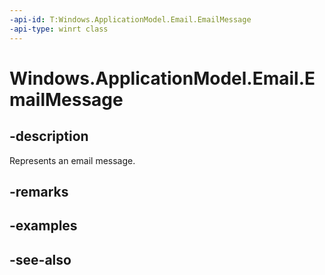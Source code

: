 ```yaml
---
-api-id: T:Windows.ApplicationModel.Email.EmailMessage
-api-type: winrt class
---
```


<!-- Class syntax.
public class EmailMessage : Windows.ApplicationModel.Email.IEmailMessage, Windows.ApplicationModel.Email.IEmailMessage2, Windows.ApplicationModel.Email.IEmailMessage3, Windows.ApplicationModel.Email.IEmailMessage4
-->

# Windows.ApplicationModel.Email.EmailMessage

## -description
Represents an email message.

## -remarks

## -examples

## -see-also
